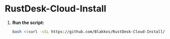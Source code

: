 # RustDesk-Cloud-Install


1. **Run the script:**
   ```bash
   bash <(curl -sSL https://github.com/Blakkos/RustDesk-Cloud-Install/raw/refs/heads/main/RustDesk_Install.sh)
